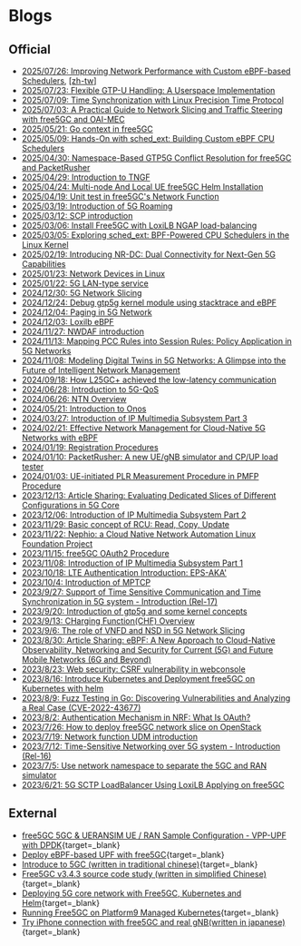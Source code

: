 <!-- Google tag (gtag.js) --> <script async src="https://www.googletagmanager.com/gtag/js?id=G-JETJ7TJ805"></script> <script> window.dataLayer = window.dataLayer || []; function gtag(){dataLayer.push(arguments);} gtag('js', new Date()); gtag('config', 'G-JETJ7TJ805'); </script>

# Blogs

## Official

- [2025/07/26: Improving Network Performance with Custom eBPF-based Schedulers](./20250726/index.en.md), [[zh-tw]](./20250726/index.md)
- [2025/07/23: Flexible GTP-U Handling: A Userspace Implementation](./20250723/20250723.md)
- [2025/07/09: Time Synchronization with Linux Precision Time Protocol](./20250709/20250709.md)
- [2025/07/03: A Practical Guide to Network Slicing and Traffic Steering with free5GC and OAI-MEC](./20250625/20250625.md)
- [2025/05/21: Go context in free5GC](./20250521/20250521.md)
- [2025/05/09: Hands-On with sched_ext: Building Custom eBPF CPU Schedulers](./20250509/20250509.md)
- [2025/04/30: Namespace-Based GTP5G Conflict Resolution for free5GC and PacketRusher](./20250430/20250430.md)
- [2025/04/29: Introduction to TNGF](./20250423/20250423.md)
- [2025/04/24: Multi-node And Local UE free5GC Helm Installation](./20250416/20250416.md)
- [2025/04/19: Unit test in free5GC's Network Function](./20250419/20250419.md)
- [2025/03/19: Introduction of 5G Roaming](./20250319/20250319.md)
- [2025/03/12: SCP introduction](./20250312/20250312.md)
- [2025/03/06: Install Free5GC with LoxiLB NGAP load-balancing](./20250306/20250306.md)
- [2025/03/05: Exploring sched_ext: BPF-Powered CPU Schedulers in the Linux Kernel](./20250305/20250305.md)
- [2025/02/19: Introducing NR-DC: Dual Connectivity for Next-Gen 5G Capabilities](./20250219/20250219.md)
- [2025/01/23: Network Devices in Linux](./20250123/20250123.md)
- [2025/01/22: 5G LAN-type service](./20250122/20250122.md)
- [2024/12/30: 5G Network Slicing](./20241230/20241230.md)
- [2024/12/24: Debug gtp5g kernel module using stacktrace and eBPF](./20241224/index.md)
- [2024/12/04: Paging in 5G Network](./20241204/20241204.md)
- [2024/12/03: Loxilb eBPF](./20241203/20241203.md)
- [2024/11/27: NWDAF introduction](./20241127/20241127.md)
- [2024/11/13: Mapping PCC Rules into Session Rules: Policy Application in 5G Networks](./20241113/20241113.md)
- [2024/11/08: Modeling Digital Twins in 5G Networks: A Glimpse into the Future of Intelligent Network Management](./20241108/20241108.md)
- [2024/09/18: How L25GC+ achieved the low-latency communication](./20240918/20240918.md)
- [2024/06/28: Introduction to 5G-QoS](./20240628/20240628.md)
- [2024/06/26: NTN Overview](./20240626/20240626.md)
- [2024/05/21: Introduction to Onos](./20240521/20240521.md)
- [2024/03/27: Introduction of IP Multimedia Subsystem Part 3](./20240327/20240327.md)
- [2024/02/21: Effective Network Management for Cloud-Native 5G Networks with eBPF](./20240221/20240221.md)
- [2024/01/19: Registration Procedures](./20240119/20240119.md)
- [2024/01/10: PacketRusher: A new UE/gNB simulator and CP/UP load tester](./20240110/20240110.md)
- [2024/01/03: UE-initiated PLR Measurement Procedure in PMFP Procedure](./20240103/20240103.md)
- [2023/12/13: Article Sharing: Evaluating Dedicated Slices of Different Configurations in 5G Core](./20231213/20231213.md)
- [2023/12/06: Introduction of IP Multimedia Subsystem Part 2](./20231206/20231206.md)
- [2023/11/29: Basic concept of RCU: Read, Copy, Update](./20231129/20231129.md)
- [2023/11/22: Nephio: a Cloud Native Network Automation Linux Foundation Project](./20231122/20231122.md)
- [2023/11/15: free5GC OAuth2 Procedure](./20231115/free5GC_OAuth2_Procedure.md)
- [2023/11/08: Introduction of IP Multimedia Subsystem Part 1](./20231108/20231108.md)
- [2023/10/18: LTE Authentication Introduction: EPS-AKA'](./20231018/20231018.md)
- [2023/10/4: Introduction of MPTCP](./20231004/20231004.md)
- [2023/9/27: Support of Time Sensitive Communication and Time Synchronization in 5G system - Introduction (Rel-17)](./20230927/Support_of_Time_Sensitive_Communication_and_Time_Synchronization_in_5G_system_-_Introduction_(Rel-17).md)
- [2023/9/20: Introduction of gtp5g and some kernel concepts](./20230920/Introduction_of_gtp5g_and_some_kernel_concepts.md)
- [2023/9/13: CHarging Function(CHF) Overview](./20230913/20230913.md)
- [2023/9/6: The role of VNFD and NSD in 5G Network Slicing](./20230906/0905-2023blog.md)
- [2023/8/30: Article Sharing: eBPF: A New Approach to Cloud-Native Observability, Networking and Security for Current (5G) and Future Mobile Networks (6G and Beyond)](./20230830/20230830.md)
- [2023/8/23: Web security: CSRF vulnerability in webconsole](./20230823/20230823.md)
- [2023/8/16: Introduce Kubernetes and Deployment free5GC on Kubernetes with helm](./20230816/main.md)
- [2023/8/9: Fuzz Testing in Go: Discovering Vulnerabilities and Analyzing a Real Case (CVE-2022-43677)](./20230809/main.md)
- [2023/8/2: Authentication Mechanism in NRF: What Is OAuth?](./20230802/20230802.md)
- [2023/7/26: How to deploy free5GC network slice on OpenStack](./20230726/network_slice.md)
- [2023/7/19: Network function UDM introduction](./20230719/UDM_introduce.md)
- [2023/7/12: Time-Sensitive Networking over 5G system - Introduction (Rel-16)](./20230712/TSN.md)
- [2023/7/5: Use network namespace to separate the 5GC and RAN simulator](./20230705/1-free5gc-with-namespace.md)
- [2023/6/21: 5G SCTP LoadBalancer Using LoxiLB Applying on free5GC](https://medium.com/@ben0978327139/b5c05bb723f0)

## External
- [free5GC 5GC & UERANSIM UE / RAN Sample Configuration - VPP-UPF with DPDK](https://github.com/s5uishida/free5gc_ueransim_vpp_upf_dpdk_sample_config){target=_blank}
- [Deploy eBPF-based UPF with free5GC](https://github.com/edgecomllc/eupf/blob/main/docs/install.md#how-to-deploy-eupf-with-free5gc-core){target=_blank}
- [Introduce to 5GC (written in traditional chinese)](https://ithelp.ithome.com.tw/users/20110850/ironman/4961){target=_blank}
- [Free5GC v3.4.3 source code study (written in simplified Chinese)](https://www.cnblogs.com/zrq96/p/18400658){target=_blank}
- [Deploying 5G core network with Free5GC, Kubernetes and Helm](https://medium.com/rahasak/deploying-5g-core-network-with-free5gc-kubernets-and-helm-charts-29741cea3922){target=_blank}
- [Running Free5GC on Platform9 Managed Kubernetes](https://platform9.com/blog/running-free5gc-on-platform9-managed-kubernetes/){target=_blank}
- [Try iPhone connection with free5GC and real gNB(written in japanese)](https://qiita.com/Takashi_Eifuku/items/1b710477dee680f76909){target=_blank}



